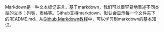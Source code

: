 Markdown是一种文本标记语言，基于markdown，我们可以很容易地表述不同类型的文本：列表，表格等。Github支持markdown，默认会显示每一个文件夹下的README.md。从[Github Markdown教程](https://guides.github.com/features/mastering-markdown/)中，可以学习到markdown的基本知识。